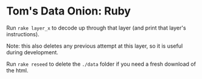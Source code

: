 # Tom's Data Onion: Ruby

Run `rake layer_x` to decode up through that layer (and print that layer's instructions).

Note: this also deletes any previous attempt at this layer, so it is useful during development.

Run `rake reseed` to delete the `./data` folder if you need a fresh download of the html.
